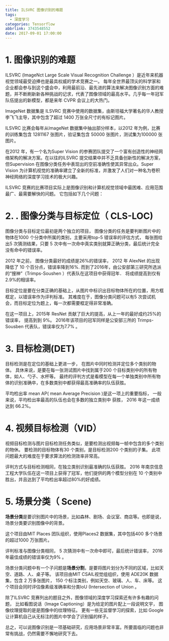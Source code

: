 ```yaml
---
title: ILSVRC 图像识别的难题
tags:
  - 深度学习
categories: Tensorflow
abbrlink: 3743548552
date: 2017-09-01 17:00:00
---
```


<!-- toc -->
<!-- more -->
# 1. 图像识别的难题

ILSVRC (lmageNct Large Scale Visual Recognition Challenge ）是近年来机器视觉领域最受迫捧也是最具权威的学术竞赛之一。
每年全世界最顶尖的科学家和企业都会参与到这个盛会中，利用最前沿、最先进的算法来解决图像识别方面的难题，并不断刷新新各种挑战的记求，代表了图像领域的最高水平。几乎每一年冠军队伍提出的新模型，都是来年 CVPR 会议上的大热门。

ImageNet 数据集是 ILSVRC 竞赛中使用的数据集，由斯坦福大学著名的华人教授李飞飞主导，其中包含了超过 1400 万张全尺寸的有标记图片。

ILSVRC 比赛会每年从ImageNet 数据集中抽出部分样本，以2012 年为例，比赛的训练集包含 1281167 张图片，验证集包含 50000 张图片，测试集为100000 张图片。

在2012 年，有一个名为Super Vision 的参赛团队提交了一个富有创造性的神经网络架构的解决方案。在以往的ILSVRC 提交结果中并不乏具备创新性的解决方案，但Supervision 在图像分类任务中表现出的空前准确性使其异常出众。Super Vision 为计算机视觉的准确率建立了全新的标准，并激发了人们对一种名为卷积神经网络的深度学习技术的极大兴趣。

ILSVRC 竞赛的比赛项目实际上是图像识别和计算机视觉领域中最困难、应用范围最广、最需要解快的问题。
它包括如下几个问题：

# 2. . 图像分类与目标定位（ CLS-LOC)

图像分类与目标定位最初是两个独立的项目，
图像分类的任务是要判断图片中的物体在1000 个分类中所属的类别，主要采用top-5 错误率的评估方式，
每张图给出5 次猜测结果，只要 5 次中有一次命中真实类别就算正确分类，最后统计完全没有命中的错误率。

2012 年之前， 图像分类最好的成绩是26%的错误率， 2012 年 AlexNet 的出现降低了 10 个百分点，错误率降到16%.
而到了2016年，由公安部第三研究所选派的“搜神”（Trimps-Soushen ）代表队在这项目中获得冠年． 将成绩提高到仅有2.9%的相误率。

目标定位是要在分类正确的基础上，从图片中标识出目标物体所在的位置，用方框框定，以错误率作为评判标准。
其难度在于，图像分类问题可以有5 次尝试机会，而目标定位为题上，每一次都需要框定得非常准确。

在这一项目上，2015年 ResNet 贡献了巨大的提高，从上一年的最好成约25%的错误率， 提高到到 9%。
2016年该项目的冠军同样是公安部三所的 Trimps-Sousben 代表队，错误率仅为7.7% 。

# 3. 目标检测(DET)

目标检测是在定位的基础上更进一步， 在图片中同时检测并定位多个类别的物体。
具休来说，是要在每一张测试图片中找到属于200 个目标类别中的所有物体，如人、勺子、水杯等。
最终的评判方式是看模型在每一个单独类别中所有物体的识别准确卒，在多数类别中都获得最高准确率的队伍获胜。

平均检出率 mean AP( mean Average Precision )是这一项上的重要指标， 一般来说，平均检出率最高的队伍也会在多数的独立类别中
获胜， 2016 年这一成绩达到 66.2%。

# 4. 视频目标检测（VID）

视频目标检测与图片目标检测任务类似，是要检测出视频每一帧中包含的多个类别的物休。
要检测的目标物体有30 个类别，是目标检测200 个类别的子集。
此项问题最大的难度在于要求算法的检测效率非常高。

评判方式与目标检测相同，在独立类别识别最准确的队伍获胜。
2016 年南京信息工程大学队伍在这一项目上获得了冠军，他们提供的两个模型分别在 10 个类别中胜出，并且达到了平均检出率超过80%的好成绩。

# 5. 场景分类（ Scene)

**场景分类**是要识别图片中的场景，比如森林、剧场、会议室、商店等。也即是说，场景分类要识别图像中的背景。

这个项目由MIT Places 团队组织，使用Places2 数据集，其中包括400 多个场景的超过1000 万张图片。

评判标准与图像分类相同， 5 次猜测中有一次命中即可，最后统计错误率， 2016 年最佳成绩的错误率仅为9% 。

场景分类问题中有一个子问题是**场景分割**，是要将图片划分为不同的区域，比如天空、道路、人、桌子等。
该项目由MIT CSAIL视觉组组织，使用 ADE20K 数据集，包含 2 万多张图片， 150 个标注类别，例如天空、玻璃、人、车、床等。
这个项目会同时评估像素级准确率和分类IoU (Intersection of Union 。

除了ILSVRC 竞赛列出的题目之外，图像领域的深度学习探索还有许多有趣的问题，
比如看图说话（Image Captioning）是为给定的图片配上一段说明文宇，
图像纹理提取的是是图像中的纹理特征。
更有一些无监督学习的探索，比如 Google 让计算机自己从无标注的图片中学会了识别猫的样子。

总之，可以说图像识别是一项基础研究，应用场景非常丰富。所要面临的问题也非常有挑战，仍然需要不懈地研究下去。
